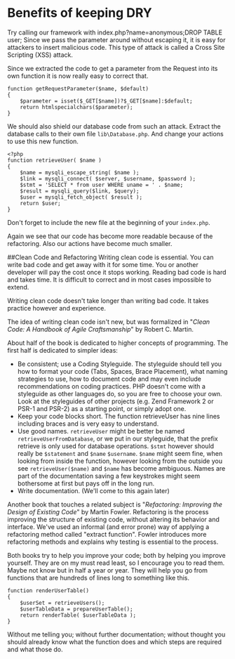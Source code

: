 Benefits of keeping DRY
==
Try calling our framework with index.php?name=anonymous;DROP TABLE user;
Since we pass the parameter around without escaping it, it is easy for 
attackers to insert malicious code. This type of attack is called a Cross Site
Scripting (XSS) attack.

Since we extracted the code to get a parameter from the Request into its own 
function it is now really easy to correct that. 

    function getRequestParameter($name, $default)
    {
        $parameter = isset($_GET[$name])?$_GET[$name]:$default;    
        return htmlspecialchars($parameter);
    }

We should also shield our database code from such an attack. Extract the database calls to their own file `lib\Database.php`. And change your actions to use this new function.
    
    <?php
    function retrieveUser( $name )
    {
        $name = mysqli_escape_string( $name );
	    $link = mysqli_connect( $server, $username, $password );
	    $stmt = 'SELECT * from user WHERE uname = ' . $name;
	    $result = mysqli_query($link, $query);
	    $user = mysqli_fetch_object( $result );
	    return $user;
    }

Don't forget to include the new file at the beginning of your `index.php`.

Again we see that our code has become more readable because of the refactoring.
Also our actions have become much smaller.

##Clean Code and Refactoring
Writing clean code is essential. You can write bad code and get away with it for some time. You or another developer will pay the cost once it stops working. Reading bad code is hard and takes time. It is difficult to correct and in most cases impossible to extend.

Writing clean code doesn't take longer than writing bad code. It takes practice however and experience.

The idea of writing clean code isn't new, but was formalized in "*Clean Code: A Handbook of Agile Craftsmanship*" by Robert C. Martin. 

About half of the book is dedicated to higher concepts of programming. The first half is dedicated to simpler ideas:

 - Be consistent; use a Coding Styleguide. The styleguide should tell you how to format your code (Tabs, Spaces, Brace Placement), what naming strategies to use, how to document code and may even include recommendations on coding practices. PHP doesn't come with a styleguide as other languages do, so you are free to choose your own. Look at the styleguides of other projects (e.g. Zend Framework 2 or PSR-1 and PSR-2) as a starting point, or simply adopt one.
 - Keep your code blocks short. The function retrieveUser has nine lines including braces and is very easy to understand.
 - Use good names. `retrieveUser` might be better be named `retrieveUserFromDatabase`, or we put in our styleguide, that the prefix retrieve is only used for database operations. `$stmt` however should really be `$statement` and `$name` `$username`. `$name` might seem fine, when looking from inside the function, however looking from the outside you see `retrieveUser($name)` and `$name` has become ambiguous. Names are part of the documentation saving a few keystrokes might seem bothersome at first but pays off in the long run.
 - Write documentation. (We'll come to this again later)

Another book that touches a related subject is "*Refactoring: Improving the Design of Existing Code*" by Martin Fowler. Refactoring is the process improving the structure of existing code, without altering its behavior and interface. We've used an informal (and error prone) way of applying a refactoring method called "extract function". Fowler introduces more refactoring methods and explains why testing is essential to the process. 

Both books try to help you improve your code; both by helping you improve yourself. They are on my must read least, so I encourage you to read them. Maybe not know but in half a year or year. They will help you go from functions that are hundreds of lines long to something like this.

    function renderUserTable()
    {
        $userSet = retrieveUsers();
        $userTableData = prepareUserTable();
        return renderTable( $userTableData );
    }

Without me telling you; without further documentation; without thought you should already know what the function does and which steps are required and what those do.
